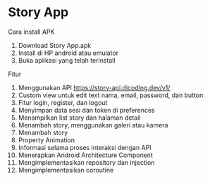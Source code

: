 # Story App

Cara install APK
1. Download Story App.apk
2. Install di HP android atau emulator
3. Buka aplikasi yang telah terinstall

Fitur
1. Menggunakan API https://story-api.dicoding.dev/v1/
2. Custom view untuk edit text nama, email, password, dan button
3. Fitur login, register, dan logout
4. Menyimpan data sesi dan token di preferences
5. Menampilkan list story dan halaman detail
6. Menambah story, menggunakan galeri atau kamera
7. Menambah story
8. Property Animation
9. Informasi selama proses interaksi dengan API
10. Menerapkan Android Architecture Component
11. Mengimplementasikan repository dan injection
12. Mengimplementasikan coroutine

